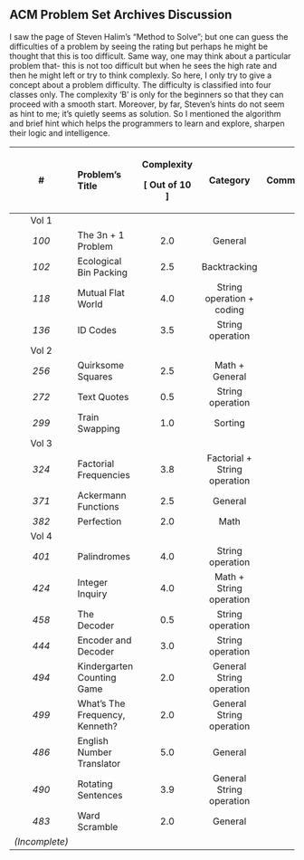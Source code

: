 ﻿## ACM Problem Set Archives Discussion

I saw the page of Steven Halim’s “Method to Solve”; but one can guess the difficulties of a problem by seeing the rating but perhaps he might be thought that this is too difficult. Same way, one may think about a particular problem that- this is not too difficult but when he sees the high rate and then he might left or try to think complexly. So here, I only try to give a concept about a problem difficulty. The difficulty is classified into four classes only. The complexity ‘B’ is only for the beginners so that they can proceed with a smooth start. Moreover, by far, Steven’s hints do not seem as hint to me; it’s quietly seems as solution. So I mentioned the algorithm and brief hint which helps the programmers to learn and explore, sharpen their logic and intelligence.

|#|Problem’s Title|<p>Complexity</p><p>**[ Out of 10 ]**</p>|Category|Comment|
| :-: | :- | :-: | :-: | :-: |
|Vol 1|
|*100*|The 3n + 1 Problem|2.0|General||
|*102*|Ecological Bin Packing|2.5|Backtracking||
|*118*|Mutual Flat World|4.0|String operation + coding||
|*136*|ID Codes|3.5 |String operation||
|Vol 2|
|*256*|Quirksome Squares|2.5|Math + General||
|*272*|Text Quotes|0.5|String operation||
|*299*|Train Swapping|1.0|Sorting||
|Vol 3|
|*324*|Factorial Frequencies|3.8|Factorial + String operation||
|*371*|Ackermann Functions|2.5|General||
|*382*|Perfection|2.0|Math||
|Vol 4|
|*401*|Palindromes|4.0|String operation||
|*424*|Integer Inquiry|4.0|Math + String operation||
|*458*|The Decoder|0.5|String operation ||
|*444*|Encoder and Decoder|3.0|String operation ||
|*494*|Kindergarten Counting Game |2.0|General String operation ||
|*499*|What’s The Frequency, Kenneth?|2.0|General String operation ||
|*486*|English Number Translator|5.0|General||
|*490*|Rotating Sentences|3.9|General  String operation ||
|*483*|Ward Scramble|2.0|General ||
|*(Incomplete)*|

